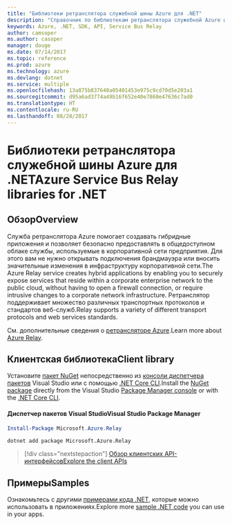 ```yaml
---
title: "Библиотеки ретранслятора служебной шины Azure для .NET"
description: "Справочник по библиотекам ретранслятора служебной Azure шины для .NET"
keywords: Azure, .NET, SDK, API, Service Bus Relay
author: camsoper
ms.author: casoper
manager: douge
ms.date: 07/14/2017
ms.topic: reference
ms.prod: azure
ms.technology: azure
ms.devlang: dotnet
ms.service: multiple
ms.openlocfilehash: 13a875b837648a05401453e975c9cd70d5e203a1
ms.sourcegitcommit: d95a6ad3774a49b16f652e40e7860e47636c7ad0
ms.translationtype: HT
ms.contentlocale: ru-RU
ms.lasthandoff: 08/28/2017
---
```

# <a name="azure-service-bus-relay-libraries-for-net"></a><span data-ttu-id="b4a87-104">Библиотеки ретранслятора служебной шины Azure для .NET</span><span class="sxs-lookup"><span data-stu-id="b4a87-104">Azure Service Bus Relay libraries for .NET</span></span>

## <a name="overview"></a><span data-ttu-id="b4a87-105">Обзор</span><span class="sxs-lookup"><span data-stu-id="b4a87-105">Overview</span></span>

<span data-ttu-id="b4a87-106">Служба ретранслятора Azure помогает создавать гибридные приложения и позволяет безопасно предоставлять в общедоступном облаке службы, используемые в корпоративной сети предприятия. Для этого вам не нужно открывать подключения брандмауэра или вносить значительные изменения в инфраструктуру корпоративной сети.</span><span class="sxs-lookup"><span data-stu-id="b4a87-106">The Azure Relay service creates hybrid applications by enabling you to securely expose services that reside within a corporate enterprise network to the public cloud, without having to open a firewall connection, or require intrusive changes to a corporate network infrastructure.</span></span> <span data-ttu-id="b4a87-107">Ретранслятор поддерживает множество различных транспортных протоколов и стандартов веб-служб.</span><span class="sxs-lookup"><span data-stu-id="b4a87-107">Relay supports a variety of different transport protocols and web services standards.</span></span>
          
<span data-ttu-id="b4a87-108">См. дополнительные сведения о [ретрансляторе Azure](https://docs.microsoft.com/en-us/azure/service-bus-relay/relay-what-is-it).</span><span class="sxs-lookup"><span data-stu-id="b4a87-108">Learn more about [Azure Relay](https://docs.microsoft.com/en-us/azure/service-bus-relay/relay-what-is-it).</span></span>

## <a name="client-library"></a><span data-ttu-id="b4a87-109">Клиентская библиотека</span><span class="sxs-lookup"><span data-stu-id="b4a87-109">Client library</span></span>

<span data-ttu-id="b4a87-110">Установите [пакет NuGet](https://www.nuget.org/packages/Microsoft.Azure.Relay) непосредственно из [консоли диспетчера пакетов][PackageManager] Visual Studio или с помощью [.NET Core CLI][DotNetCLI].</span><span class="sxs-lookup"><span data-stu-id="b4a87-110">Install the [NuGet package](https://www.nuget.org/packages/Microsoft.Azure.Relay) directly from the Visual Studio [Package Manager console][PackageManager] or with the [.NET Core CLI][DotNetCLI].</span></span>

#### <a name="visual-studio-package-manager"></a><span data-ttu-id="b4a87-111">Диспетчер пакетов Visual Studio</span><span class="sxs-lookup"><span data-stu-id="b4a87-111">Visual Studio Package Manager</span></span>

```powershell
Install-Package Microsoft.Azure.Relay
```

```bash
dotnet add package Microsoft.Azure.Relay
```

> [!div class="nextstepaction"]
> [<span data-ttu-id="b4a87-112">Обзор клиентских API-интерфейсов</span><span class="sxs-lookup"><span data-stu-id="b4a87-112">Explore the client APIs</span></span>](/dotnet/api/overview/azure/relay/client)

## <a name="samples"></a><span data-ttu-id="b4a87-113">Примеры</span><span class="sxs-lookup"><span data-stu-id="b4a87-113">Samples</span></span>

<span data-ttu-id="b4a87-114">Ознакомьтесь с другими [примерами кода .NET](https://azure.microsoft.com/resources/samples/?platform=dotnet), которые можно использовать в приложениях.</span><span class="sxs-lookup"><span data-stu-id="b4a87-114">Explore more [sample .NET code](https://azure.microsoft.com/resources/samples/?platform=dotnet) you can use in your apps.</span></span>

[PackageManager]: https://docs.microsoft.com/nuget/tools/package-manager-console
[DotNetCLI]: https://docs.microsoft.com/en-us/dotnet/core/tools/dotnet-add-package